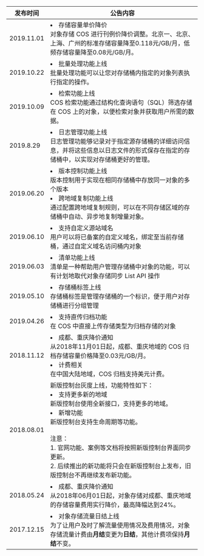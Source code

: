 | 发布时间   | 公告内容                                                     |
| ---------| -----------------------------------------------------------|
| 2019.11.01 | <li>存储容量单价降价<br>对象存储 COS 进行刊例价降价调整。北京一、北京、上海、广州的标准存储容量降至0.118元/GB/月，低频存储容量降至0.08元/GB/月。|
| 2019.10.22 | <li>批量处理功能上线<br>批量处理功能可以让您对存储桶内指定的对象列表执行指定的操作。 |
| 2019.10.09 |<li>检索功能上线<br>COS 检索功能通过结构化查询语句（SQL）筛选存储在 COS 上的对象，以便检索对象并获取用户所需的数据。|
| 2019.8.29 | <li>日志管理功能上线<br>日志管理功能够记录对于指定源存储桶的详细访问信息，并将这些信息以日志文件的形式保存在指定的存储桶中，以实现对存储桶更好的管理。 |
| 2019.06.20 | <li>版本控制功能上线<br>版本控制用于实现在相同存储桶中存放同一对象的多个版本<br><li>跨地域复制功能上线<br>通过配置跨地域复制规则，可以在不同存储区域的存储桶中自动、异步地复制增量对象。 |
| 2019.06.10 | <li>支持自定义源站域名<br>用户可以将已备案的自定义域名，绑定至当前存储桶，通过自定义域名访问桶内对象 |
| 2019.06.03 | <li>清单功能上线<br>清单是一种帮助用户管理存储桶中对象的功能，可以有计划地取代对象存储同步 List API 操作 |
| 2019.05.10 | <li>存储桶标签上线<br>存储桶标签是管理存储桶的一个标识，便于用户对存储桶进行分组管理 |
| 2019.04.26 | <li>支持直传归档功能<br>在 COS 中直接上传存储类型为归档存储的对象 |
| 2018.11.12 | <li>成都、重庆降价通知<br>从2018年11月01日起，成都、重庆地域的 COS 归档存储容量价格降至0.03元/GB/月。<br><li>计费相关<br>在中国大陆地域，COS 归档支持美元计费。 |
| 2018.08.01 | 新版控制台灰度上线，功能特性如下：<br><li>支持更多新的地域<br>新版控制台使用全新接口，支持更多的地域。<br><li>新增功能<br>新版控制台支持生命周期等功能。<br><br>注意： <br>1. 官网功能、案例等文档将按照新版控制台界面同步更新。<br>2. 后续推出的新功能将只会在新版控制台上发布，旧版控制台不再继续发布新功能。 |
| 2018.05.24 | <li>成都、重庆降价通知<br>从2018年06月01日起，对象存储对成都、重庆地域的存储容量费用实行降价，最高降幅达到24%。 |
| 2017.12.15 | <li>对象存储流量日结上线<br>为了让用户及时了解流量使用情况及费用情况，对象存储流量计费由**月结**变更为**日结**，其他计费项保持**月结**不变。 |
